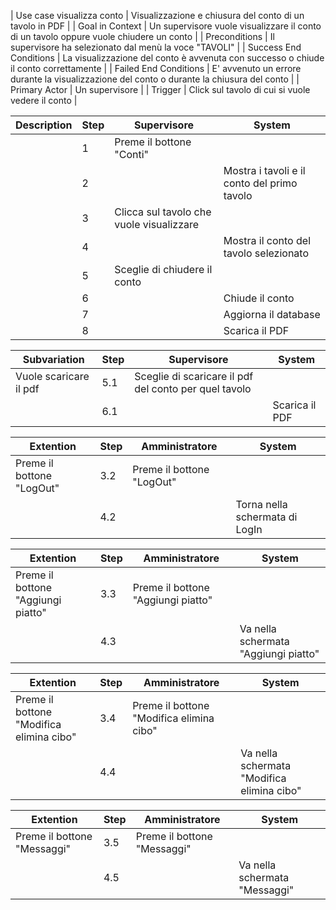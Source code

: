 | Use case visualizza conto | Visualizzazione e chiusura del conto  di un tavolo in PDF |
| Goal in Context           | Un supervisore vuole visualizzare il conto di un tavolo oppure vuole chiudere un conto |
| Preconditions             | Il supervisore ha selezionato dal menù la voce "TAVOLI" |
| Success End Conditions    | La visualizzazione del conto è avvenuta con successo o chiude il conto correttamente | 
| Failed End Conditions     | E' avvenuto un errore durante la visualizzazione del conto o durante la chiusura del conto | 
| Primary Actor             | Un supervisore  | 
| Trigger                   | Click sul tavolo di cui si vuole vedere il conto | 

| Description | Step | Supervisore | System |
| ----------- | ---- | ----------- | ------ |
|  | 1 | Preme il bottone "Conti" |  |
|  | 2 |  | Mostra i tavoli e il conto del primo tavolo |
|  | 3 | Clicca sul tavolo che vuole visualizzare |  |
|  | 4 |  | Mostra il conto del tavolo selezionato |
|  | 5 | Sceglie di chiudere il conto | |
|  | 6 | | Chiude il conto |
|  | 7 | | Aggiorna il database |
|  | 8 | | Scarica il PDF |

| Subvariation | Step | Supervisore | System |
| ------------ | ---- | ----------- | ------ |
| Vuole scaricare il pdf | 5.1 | Sceglie di scaricare il pdf del conto per quel tavolo | |
|  | 6.1 | | Scarica il PDF |

| Extention | Step | Amministratore | System |
| --------- | ---- | ----------- | ------ |
| Preme il bottone "LogOut" | 3.2 | Preme il bottone "LogOut" |  |
|  | 4.2 |  | Torna nella schermata di LogIn |

| Extention | Step | Amministratore | System |
| --------- | ---- | ----------- | ------ |
| Preme il bottone "Aggiungi piatto" | 3.3 | Preme il bottone "Aggiungi piatto" |  |
|  | 4.3 |  | Va nella schermata "Aggiungi piatto" |

| Extention | Step | Amministratore | System |
| --------- | ---- | ----------- | ------ |
| Preme il bottone "Modifica elimina cibo" | 3.4 | Preme il bottone "Modifica elimina cibo" |  |
|  | 4.4 |  | Va nella schermata "Modifica elimina cibo" |

| Extention | Step | Amministratore | System |
| --------- | ---- | ----------- | ------ |
| Preme il bottone "Messaggi" | 3.5 | Preme il bottone "Messaggi" |  |
|  | 4.5 |  | Va nella schermata "Messaggi" |
